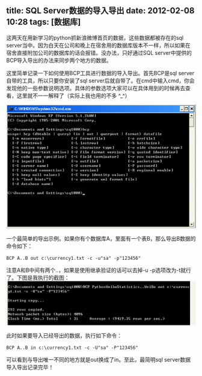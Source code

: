 title: SQL Server数据的导入导出
date: 2012-02-08 10:28
tags: [数据库]
---

这两天在用新学习的python抓新浪微博首页的数据，这些数据都被存在的sql server当中。因为白天在公司和晚上在宿舍用的数据库版本不一样，所以如果在宿舍直接附加公司的数据库的话会报错。没办法，只好通过SQL server中提供的BCP导入导出的办法来同步两个地方的数据。

<!--more-->

这里简单记录一下如何使用BCP工具进行数据的导入导出。首先BCP是sql server自带的工具，所以只要你安装了sql server后就自带了。在cmd中输入cmd，你会发现他的一些参数说明选项。具体的参数选项大家可以在具体用到的时候再去查看，这里就不一一解释了（实际上我也用的不多 ^_^）

<img src="/Images/sqlserver-backup-restore/1.png"/>  

一个最简单的导出示例。如果你有个数据库A，里面有一个表B，那么导出B数据的命令如下：
```   
BCP A..B out c:\currency1.txt -c -u"sa" -p"123456"   
```

注意A和B中间有两个..，如果是使用继承验证的话可以去掉-u -p选项改为-t就行了。下图是我执行的截图：
<img src="/Images/sqlserver-backup-restore/2.png"/>  

 
此时如果要导入已经导出的数据，执行如下命令：
``` 
BCP A..B in c:\currency1.txt -c -U"sa" -P"123456"
```
 
可以看到与导出唯一不同的地方就是out换成了in。至此，最简明sql server数据导入导出记录完毕！
